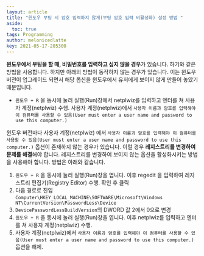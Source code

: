 ```yaml
---
layout: article
title: "윈도우 부팅 시 암호 입력하지 않게(부팅 암호 입력 비활성화) 설정 방법 "
aside:
  toc: true
tags: Programming 
author: melonicedlatte
key: 2021-05-17-205300
---
```


**윈도우에서 부팅을 할 때, 비밀번호를 입력하고 싶지 않을 경우**가 있습니다. 하기와 같은 방법을 사용합니다. 하지만 아래의 방법이 동작하지 않는 경우가 있습니다. 이는 윈도우 버전이 업그레이드 되면서 해당 옵션을 윈도우에서 유저에게 보이지 않게 만들어 놓았기 때문입니다.

- `윈도우 + R` 을 동시에 눌러 실행(Run)창에서 netplwiz를 입력하고 엔터를 쳐 사용자 계정(netplwiz) 수행. 사용자 계정(netplwiz)에서 `사용자 이름과 암호를 입력해야 이 컴퓨터를 사용할 수 있음(User must enter a user name and password to use this computer.)`

윈도우 버전마다 사용자 계정(netplwiz) 에서 `사용자 이름과 암호를 입력해야 이 컴퓨터를 사용할 수 있음(User must enter a user name and password to use this computer.)` 옵션이 존재하지 않는 경우가 있습니다. 이럴 경우 **레지스트리를 변경하여 문제를 해결**해야 합니다. 레지스트리를 변경하여 보이지 않는 옵션을 활성화시키는 방법을 사용해야 합니다. 방법은 아래와 같습니다.

1. `윈도우 + R` 을 동시에 눌러 실행(Run)창을 엽니다. 이후 regedit 을 입력하여 레지스트리 편집기(Registry Editor) 수행. 확인 후 클릭
2. 다음 경로로 진입 `Computer\HKEY_LOCAL_MACHINE\SOFTWARE\Microsoft\Windows NT\CurrentVersion\PasswordLess\Device`
3. `DevicePasswordLessBuildVersion`의 DWORD 값 2에서 0으로 변경
4. `윈도우 + R` 을 동시에 눌러 실행(Run)창을 엽니다. 이후 netplwiz를 입력하고 엔터를 쳐 사용자 계정(netplwiz) 수행. 
5. 사용자 계정(netplwiz)에서 `사용자 이름과 암호를 입력해야 이 컴퓨터를 사용할 수 있음(User must enter a user name and password to use this computer.)` 옵션을 해제.

